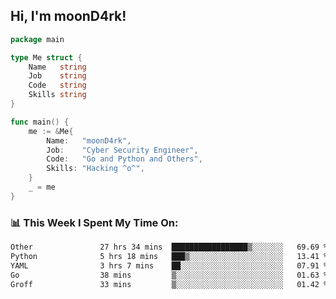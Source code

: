 <h2> Hi, I'm moonD4rk!</h2>

```go
package main

type Me struct {
	Name   string
	Job    string
	Code   string
	Skills string
}

func main() {
	me := &Me{
		Name:   "moonD4rk",
		Job:    "Cyber Security Engineer",
		Code:   "Go and Python and Others",
		Skills: "Hacking ^o^",
	}
	_ = me
}
```

<h3>📊 This Week I Spent My Time On:</h3>
<!-- <img align='right' src="https://github-readme-stats.vercel.app/api?username=moond4rk&show_icons=true&theme=radical", width="300" height="150"> -->

<!--START_SECTION:waka-->

```txt
Other               27 hrs 34 mins  █████████████████▒░░░░░░░   69.69 %
Python              5 hrs 18 mins   ███▒░░░░░░░░░░░░░░░░░░░░░   13.41 %
YAML                3 hrs 7 mins    ██░░░░░░░░░░░░░░░░░░░░░░░   07.91 %
Go                  38 mins         ▒░░░░░░░░░░░░░░░░░░░░░░░░   01.63 %
Groff               33 mins         ▒░░░░░░░░░░░░░░░░░░░░░░░░   01.42 %
```

<!--END_SECTION:waka-->

